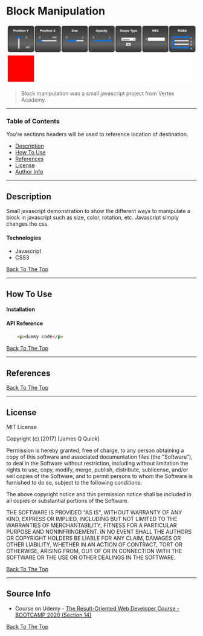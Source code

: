 # Block Manipulation

![Project Image](./images/blocks.png)

> Block manipulation was a small javascript project from Vertex Academy.

---

### Table of Contents
You're sections headers will be used to reference location of destination.

- [Description](#description)
- [How To Use](#how-to-use)
- [References](#references)
- [License](#license)
- [Author Info](#author-info)

---

## Description

Small javascript demonstration to show the different ways to manipulate a block in javascript such as size, color, rotation, etc. Javascript simply changes the css. 

#### Technologies

- Javascript
- CSS3

[Back To The Top](#block-manipulation)

---

## How To Use

#### Installation



#### API Reference

```html
    <p>dummy code</p>
```
[Back To The Top](#block-manipulation)

---

## References
[Back To The Top](#block-manipulation)

---

## License

MIT License

Copyright (c) [2017] [James Q Quick]

Permission is hereby granted, free of charge, to any person obtaining a copy
of this software and associated documentation files (the "Software"), to deal
in the Software without restriction, including without limitation the rights
to use, copy, modify, merge, publish, distribute, sublicense, and/or sell
copies of the Software, and to permit persons to whom the Software is
furnished to do so, subject to the following conditions:

The above copyright notice and this permission notice shall be included in all
copies or substantial portions of the Software.

THE SOFTWARE IS PROVIDED "AS IS", WITHOUT WARRANTY OF ANY KIND, EXPRESS OR
IMPLIED, INCLUDING BUT NOT LIMITED TO THE WARRANTIES OF MERCHANTABILITY,
FITNESS FOR A PARTICULAR PURPOSE AND NONINFRINGEMENT. IN NO EVENT SHALL THE
AUTHORS OR COPYRIGHT HOLDERS BE LIABLE FOR ANY CLAIM, DAMAGES OR OTHER
LIABILITY, WHETHER IN AN ACTION OF CONTRACT, TORT OR OTHERWISE, ARISING FROM,
OUT OF OR IN CONNECTION WITH THE SOFTWARE OR THE USE OR OTHER DEALINGS IN THE
SOFTWARE.

[Back To The Top](#block-manipulation)

---

## Source Info

- Course on Udemy - [The Result-Oriented Web Developer Course - BOOTCAMP 2020 (Section 14)](https://www.udemy.com/course/result-oriented-web-developer-course/)

[Back To The Top](#block-manipulation)
